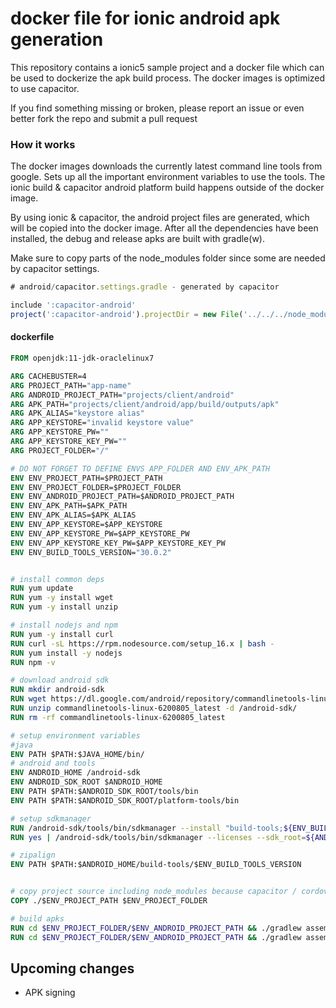 
# docker file for ionic android apk generation

This repository contains a ionic5 sample project and a docker file which can be used to dockerize the apk build process.
The docker images is optimized to use capacitor.


If you find something missing or broken, please report an issue or even better fork the repo and submit a pull request


### How it works
The docker images downloads the currently latest command line tools from google.
Sets up all the important environment variables to use the tools.
The ionic build & capacitor android platform build happens outside of the docker image.

By using ionic & capacitor, the android project files are generated, which will be copied into the docker image.
After all the dependencies have been installed, the debug and release apks are built with gradle(w).

Make sure to copy parts of the node_modules folder since some are needed by capacitor settings.
```javascript
# android/capacitor.settings.gradle - generated by capacitor

include ':capacitor-android'
project(':capacitor-android').projectDir = new File('../../../node_modules/@capacitor/android/capacitor')


```

#### dockerfile

```dockerfile
FROM openjdk:11-jdk-oraclelinux7

ARG CACHEBUSTER=4
ARG PROJECT_PATH="app-name"
ARG ANDROID_PROJECT_PATH="projects/client/android"
ARG APK_PATH="projects/client/android/app/build/outputs/apk"
ARG APK_ALIAS="keystore alias"
ARG APP_KEYSTORE="invalid keystore value"
ARG APP_KEYSTORE_PW=""
ARG APP_KEYSTORE_KEY_PW=""
ARG PROJECT_FOLDER="/"

# DO NOT FORGET TO DEFINE ENVS APP_FOLDER AND ENV_APK_PATH
ENV ENV_PROJECT_PATH=$PROJECT_PATH
ENV ENV_PROJECT_FOLDER=$PROJECT_FOLDER
ENV ENV_ANDROID_PROJECT_PATH=$ANDROID_PROJECT_PATH
ENV ENV_APK_PATH=$APK_PATH
ENV ENV_APK_ALIAS=$APK_ALIAS
ENV ENV_APP_KEYSTORE=$APP_KEYSTORE
ENV ENV_APP_KEYSTORE_PW=$APP_KEYSTORE_PW
ENV ENV_APP_KEYSTORE_KEY_PW=$APP_KEYSTORE_KEY_PW 
ENV ENV_BUILD_TOOLS_VERSION="30.0.2"


# install common deps
RUN yum update
RUN yum -y install wget
RUN yum -y install unzip

# install nodejs and npm
RUN yum -y install curl
RUN curl -sL https://rpm.nodesource.com/setup_16.x | bash -
RUN yum install -y nodejs
RUN npm -v

# download android sdk
RUN mkdir android-sdk
RUN wget https://dl.google.com/android/repository/commandlinetools-linux-6200805_latest.zip
RUN unzip commandlinetools-linux-6200805_latest -d /android-sdk/
RUN rm -rf commandlinetools-linux-6200805_latest

# setup environment variables
#java
ENV PATH $PATH:$JAVA_HOME/bin/
# android and tools
ENV ANDROID_HOME /android-sdk
ENV ANDROID_SDK_ROOT $ANDROID_HOME
ENV PATH $PATH:$ANDROID_SDK_ROOT/tools/bin
ENV PATH $PATH:$ANDROID_SDK_ROOT/platform-tools/bin

# setup sdkmanager
RUN /android-sdk/tools/bin/sdkmanager --install "build-tools;${ENV_BUILD_TOOLS_VERSION}" --sdk_root=${ANDROID_HOME}
RUN yes | /android-sdk/tools/bin/sdkmanager --licenses --sdk_root=${ANDROID_HOME}

# zipalign
ENV PATH $PATH:$ANDROID_HOME/build-tools/$ENV_BUILD_TOOLS_VERSION


# copy project source including node_modules because capacitor / cordova depend on it for building
COPY ./$ENV_PROJECT_PATH $ENV_PROJECT_FOLDER

# build apks
RUN cd $ENV_PROJECT_FOLDER/$ENV_ANDROID_PROJECT_PATH && ./gradlew assembleDebug
RUN cd $ENV_PROJECT_FOLDER/$ENV_ANDROID_PROJECT_PATH && ./gradlew assembleRelease

```

## Upcoming changes
- APK signing
